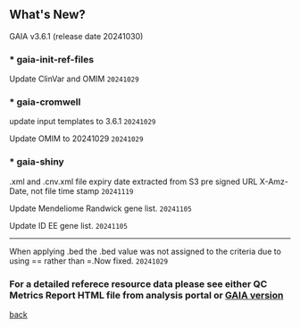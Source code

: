 ## What's New?

GAIA v3.6.1 (release date 20241030)

### * gaia-init-ref-files

Update ClinVar and OMIM  `20241029`

### * gaia-cromwell

update input templates to 3.6.1  `20241029`

Update OMIM to 20241029  `20241029`

### * gaia-shiny

.xml and .cnv.xml file expiry date extracted from S3 pre signed URL X-Amz-Date, not file time stamp  `20241119`

Update Mendeliome Randwick gene list.  `20241105`

Update ID EE gene list.  `20241105`

----------------------------------------------------------------------------------------------------------------------------------------

When applying .bed the .bed value was not assigned to the criteria due to using == rather than =.Now fixed.  `20241029`

### For a detailed referece resource data please see either QC Metrics Report HTML file from analysis portal or [GAIA version](./another-page_3.6.1_GAIA_version.html)

[back](./)
